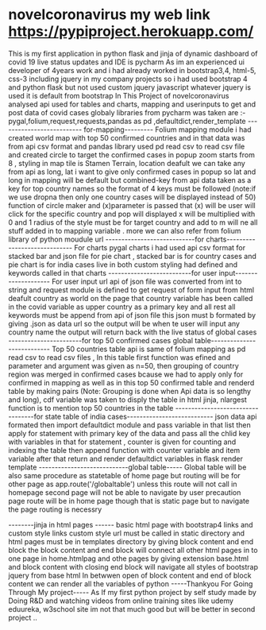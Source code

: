 # novelcoronavirus my web link https://pypiproject.herokuapp.com/
This is my first application in python flask and jinja of dynamic dashboard of covid 19 live status updates and IDE is  pycharm
As im an experienced ui developer of 4years work and i had already worked in bootstrap3,4, html-5, css-3 including jquery in my company projects so i had used bootstrap 4 and python flask but not used custom jquery javascript whatever jquery is used it is default from bootstrap 
In This Project of novelcoronavirus analysed api used for tables and charts, mapping and userinputs to get and post data of covid cases globaly 
libraries from pycharm was taken are :- pygal,folium,request,requests,pandas as pd ,defaultdict,render_template 
-------------------------- for-mapping---------
Folium mapping module i had created world map with top 50 confirmed countries and in that data was from api csv format and pandas library used pd read csv to read csv file and created circle to target the confirmed cases in popup zoom starts from 8 , styling in map tile is  Stamen Terrain, location deafult we can take any from api as long, lat i want to give only confirmed cases in popup so lat and long in mapping will be default but combined-key from api data taken as a key for top country names so the format of 4 keys must be followed (note:if we use dropna then only one country cases will be displayed instead of 50) function of circle maker and (x)parameter is passed that (x) will be user will click for the specific country and pop will displayed x will be multiplied with 0 and 1 radius of the style must be for target country and add to m will ne all stuff added in to mapping variable . more we can also refer from folium library of python moudule url
----------------------------for charts-----------------------------
For charts pygal charts i had used api csv format for stacked bar and json file for pie chart , stacked bar is for country cases and pie chart is for india cases live in both custom styling had defined and keywords called in that charts 
--------------------------for user input--------------------
For user input url api of json file was converted from int to string and request module is defined to get request of form input from html deafult country as world on the page that country variable has been called in the covid variable as upper country as a primary key and all rest all keywords must be append from api of json file this json must b formated by giving .json as data url so the output will be when te user will input any country name the output will return back with the live status of global cases
-----------------------for top 50 confirmed cases global table---------------------------
Top 50 countries table api is same of folium mapping as pd read csv to read csv files , In this table first function was efined and parameter and argument was given as n=50, then grouping of country region was merged in confirmed cases bcause  we had to apply only for confirmed in mapping as well as in this top 50 confirmed table and renderd table by making pairs (Note: Grouping is done when Api data is so lengthy and long), cdf variable was taken to disply the table in html jinja, nlargest function is to mention top 50 countries in the table 
----------------------------------for state table of india cases---------------------------
json data api formated then import defaultdict module and pass variable in that list then apply for statement with primary key of the data and pass all the chlid key with variables in that for statement , counter is given for counting and indexing the table then append function with counter variable and item variable after that return and render defaultdict variables in flask render template
----------------------------global table-----
Global table will be also same procedure as statetable of home page but routing will be for other page as app.route('/globaltable') unless this route will not call in homepage second page will not be able to navigate by user 
precaution page route will be in home page though that is static page but to navigate the page routing is necessry

--------jinja in html pages ------
basic html page with bootstrap4 links and custom style links custom style url must be called in static directory and html pages must be in templates directory by giving block content and end block the block content and end block will connect  all other html pages in to one page in home.htmlpag and othe pages  by giving extension  base.html and block content with closing end block will navigate all styles of bootstrap jquery from base html In betwwen open of block content and end of block content we can render all the variables of python 
-----Thankyou For Going Through My project-----
As If my first python project by self study made by Doing R&D and watching videos from online training sites like udemy eduureka, w3school site im not that much good but will be better in second project  ..



